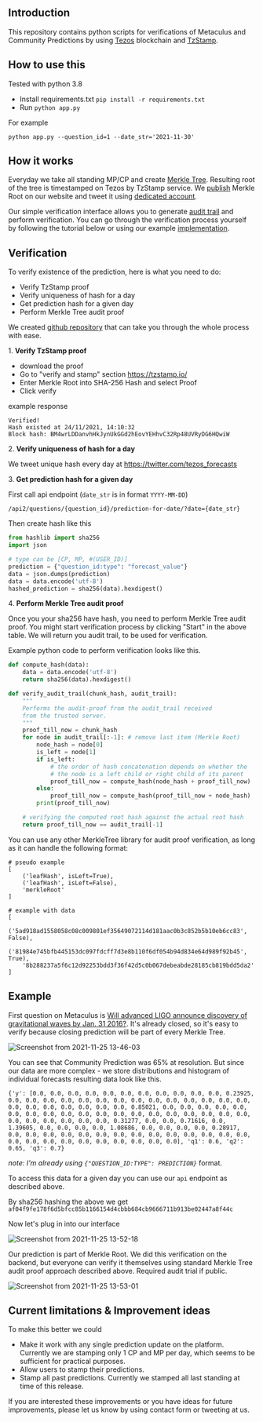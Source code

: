 ## Introduction

This repository contains python scripts for verifications of Metaculus and Community Predictions by using [Tezos]() blockchain and [TzStamp]().


## How to use this

Tested with python 3.8

- Install requirements.txt `pip install -r requirements.txt`
- Run `python app.py`

For example 
```
python app.py --question_id=1 --date_str='2021-11-30'
```

## How it works

Everyday we take all standing MP/CP and create [Merkle Tree](https://brilliant.org/wiki/merkle-tree/). Resulting root of the tree is timestamped on Tezos by TzStamp service. We [publish](https://www.metaculus.com/tezos/) Merkle Root on our website and tweet it using [dedicated account](https://twitter.com/tezos_forecasts).

Our simple verification interface allows you to generate [audit trail](https://www.codeproject.com/Articles/1176140/Understanding-Merkle-Trees-Why-Use-Them-Who-Uses-T#DataVerification9) and perform verification. You can go through the verification process yourself by following the tutorial below or using our example [implementation](https://github.com/Metaculus/tezos-timestamping-validator).

## Verification

To verify existence of the prediction, here is what you need to do:

* Verify TzStamp proof
* Verify uniqueness of hash for a day
* Get prediction hash for a given day
* Perform Merkle Tree audit proof 

We created [github repository](https://github.com/Metaculus/tezos-timestamping-validator) that can take you through the whole process with ease. 

1\. **Verify TzStamp proof**

- download the proof
- Go to "verify and stamp" section https://tzstamp.io/ 
- Enter Merkle Root into SHA-256 Hash and select Proof
- Click verify

example response

```
Verified!
Hash existed at 24/11/2021, 14:10:32
Block hash: BM4wrLDDanvhHkJynUkGGd2hEovYEHhvC32Rp48UVRyDG6HQwiW
```

2\. **Verify uniqueness of hash for a day**

We tweet unique hash every day at https://twitter.com/tezos_forecasts

3\. **Get prediction hash for a given day**

First call api endpoint (`date_str` is in format `YYYY-MM-DD`)

```
/api2/questions/{question_id}/prediction-for-date/?date={date_str}
```

Then create hash like this

```python
from hashlib import sha256
import json

# type can be [CP, MP, #(USER_ID)]
prediction = {"question_id:type": "forecast_value"}
data = json.dumps(prediction)
data = data.encode('utf-8')
hashed_prediction = sha256(data).hexdigest()
```

4\. **Perform Merkle Tree audit proof**

Once you your sha256 have hash, you need to perform Merkle Tree audit proof. You might start verification process by clicking "Start" in the above table. We will return you audit trail, to be used for verification.

Example python code to perform verification looks like this.

```python
def compute_hash(data):
    data = data.encode('utf-8')
    return sha256(data).hexdigest()

def verify_audit_trail(chunk_hash, audit_trail):
    """
    Performs the audit-proof from the audit_trail received
    from the trusted server.
    """
    proof_till_now = chunk_hash
    for node in audit_trail[:-1]: # remove last item (Merkle Root)
        node_hash = node[0]
        is_left = node[1]
        if is_left:
            # the order of hash concatenation depends on whether the
            # the node is a left child or right child of its parent
            proof_till_now = compute_hash(node_hash + proof_till_now)
        else:
            proof_till_now = compute_hash(proof_till_now + node_hash)
        print(proof_till_now)

    # verifying the computed root hash against the actual root hash
    return proof_till_now == audit_trail[-1]
```

You can use any other MerkleTree library for audit proof verification, as long as it can handle the following format:

```
# pseudo example
[
    ('leafHash', isLeft=True), 
    ('leafHash', isLeft=False), 
    'merkleRoot'
]

# example with data
[
    ('5ad918ad1558058c08c009801ef35649072114d181aac0b3c852b5b10eb6cc83', False), 
    ('81984e745bfb445153dc097fdcff7d3e8b110f6df054b94d834e64d989f92b45', True), 
    '8b288237a5f6c12d92253bdd3f36f42d5c0b067debeabde28185cb819bdd5da2'
] 
```

## Example

First question on Metaculus is [Will advanced LIGO announce discovery of gravitational waves by Jan. 31 2016?](http://127.0.0.1:8000/questions/1/will-advanced-ligo-announce-discovery-of-gravitational-waves-by-jan-31-2016/). It's already closed, so it's easy to verify because closing prediction will be part of every Merkle Tree. 

![Screenshot from 2021-11-25 13-46-03](https://firebasestorage.googleapis.com/v0/b/firescript-577a2.appspot.com/o/imgs%2Fapp%2Fmypersonaldb%2FDdK9BPmWnG.png?alt=media&token=c9292e2b-b8b9-4a5c-9a76-1772f2328929)

You can see that Community Prediction was 65% at resolution. But since our data are more complex - we store distributions and histogram of individual forecasts resulting data look like this.

```
{'y': [0.0, 0.0, 0.0, 0.0, 0.0, 0.0, 0.0, 0.0, 0.0, 0.0, 0.0, 0.23925, 0.0, 0.0, 0.0, 0.0, 0.0, 0.0, 0.0, 0.0, 0.0, 0.0, 0.0, 0.0, 0.0, 0.0, 0.0, 0.0, 0.0, 0.0, 0.0, 0.0, 0.0, 0.85021, 0.0, 0.0, 0.0, 0.0, 0.0, 0.0, 0.0, 0.0, 0.0, 0.0, 0.0, 0.0, 0.0, 0.0, 0.0, 0.0, 0.0, 0.0, 0.0, 0.0, 0.0, 0.0, 0.0, 0.0, 0.0, 0.31277, 0.0, 0.0, 0.71616, 0.0, 1.39605, 0.0, 0.0, 0.0, 0.0, 1.08686, 0.0, 0.0, 0.0, 0.0, 0.28917, 0.0, 0.0, 0.0, 0.0, 0.0, 0.0, 0.0, 0.0, 0.0, 0.0, 0.0, 0.0, 0.0, 0.0, 0.0, 0.0, 0.0, 0.0, 0.0, 0.0, 0.0, 0.0, 0.0, 0.0], 'q1': 0.6, 'q2': 0.65, 'q3': 0.7}
```

*note: I'm already using `{"QUESTION_ID:TYPE": PREDICTION}`* format. 

To access this data for a given day you can use our `api` endpoint as described above.

By sha256 hashing the above we get `af04f9fe178f6d5bfcc85b1166154d4cbbb684cb9666711b913be02447a8f44c` 

Now let's plug in into our interface

![Screenshot from 2021-11-25 13-52-18](https://firebasestorage.googleapis.com/v0/b/firescript-577a2.appspot.com/o/imgs%2Fapp%2Fmypersonaldb%2FKXyDToh8Qf.png?alt=media&token=d1ef39f7-d67a-4700-8585-fb3a6b04e4f1)

Our prediction is part of Merkle Root. We did this verification on the backend, but everyone can verify it themselves using standard Merkle Tree audit proof approach described above. Required audit trial if public.

![Screenshot from 2021-11-25 13-53-01](https://firebasestorage.googleapis.com/v0/b/firescript-577a2.appspot.com/o/imgs%2Fapp%2Fmypersonaldb%2FrB2lTay9EH.png?alt=media&token=50cb83c2-68c0-47c9-ad26-ed07e38f7d2f)

## Current limitations & Improvement ideas

To make this better we could

- Make it work with any single prediction update on the platform. Currently we are stamping only 1 CP and MP per day, which seems to be sufficient for practical purposes. 
- Allow users to stamp their predictions. 
- Stamp all past predictions. Currently we stamped all last standing at time of this release.

If you are interested these improvements or you have ideas for future improvements, please let us know by using contact form or tweeting at us.